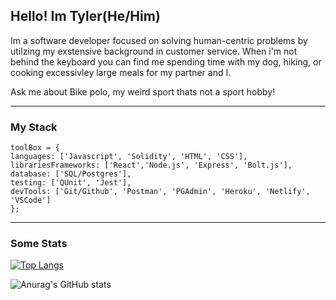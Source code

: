 ## Hello! Im Tyler(He/Him)

Im a software developer focused on solving human-centric problems by utilzing my exstensive background in customer service. When i'm not behind the keyboard you can find me spending time with my dog, hiking, or cooking excessivley large meals for my partner and I.

Ask me about Bike polo, my weird sport thats not a sport hobby!

---
### My Stack 
```
toolBox = {
languages: ['Javascript', 'Solidity', 'HTML', 'CSS'],
librariesFrameworks: ['React','Node.js', 'Express', 'Bolt.js'],
database: ['SQL/Postgres'],
testing: ['QUnit', 'Jest'],
devTools: ['Git/Github', 'Postman', 'PGAdmin', 'Heroku', 'Netlify', 'VSCode']
};
```
---
### Some Stats
  
   [![Top Langs](https://github-readme-stats.vercel.app/api/top-langs/?username=tylerpfarris&layout=compact&theme=dracula)](https://github.com/anuraghazra/github-readme-stats)

![Anurag's GitHub stats](https://github-readme-stats.vercel.app/api?username=tylerpfarris&show_icons=true&theme=dracula)


<!--
**Tylerpfarris/Tylerpfarris** is a ✨ _special_ ✨ repository because its `README.md` (this file) appears on your GitHub profile.

Here are some ideas to get you started:

- 🔭 I’m currently working on ...
- 🌱 I’m currently learning ...
- 👯 I’m looking to collaborate on ...
- 🤔 I’m looking for help with ...
- 💬 Ask me about ...
- 📫 How to reach me: ...
- 😄 Pronouns: ...
- ⚡ Fun fact: ...
-->
